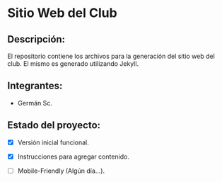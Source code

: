 # Sitio Web del Club

## Descripción:

El repositorio contiene los archivos para la generación del sitio web del club. El mismo es generado utilizando Jekyll.

## Integrantes:
- Germán Sc.

## Estado del proyecto:
- [X] Versión inicial funcional.
- [X] Instrucciones para agregar contenido.
- [ ] Mobile-Friendly (Algún día...).

